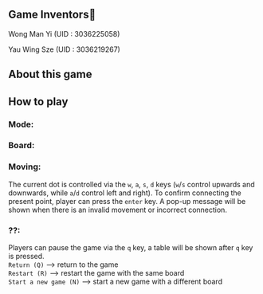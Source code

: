 ## Game Inventors🤖
Wong Man Yi (UID : 3036225058)

Yau Wing Sze (UID : 3036219267) 

## About this game

## How to play

### Mode: 

### Board:

### Moving:
The current dot is controlled via the `w`, `a`, `s`, `d` keys (`w`/`s` control upwards and downwards, while `a`/`d` control left and right). To confirm connecting the present point, player can press the `enter` key. A pop-up message will be shown when there is an invalid movement or incorrect connection.

### ??:
Players can pause the game via the `q` key, a table will be shown after `q` key is pressed.   
`Return (Q)` --> return to the game  
`Restart (R)` --> restart the game with the same board  
`Start a new game (N)` --> start a new game with a different board  
